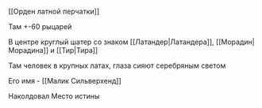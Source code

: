 [[Орден латной перчатки]]

Там +-60 рыцарей

В центре круглый шатер со знаком [[Латандер|Латандера]], [[Морадин|Морадина]] и [[Тир|Тира]]

Там человек в крупных латах, глаза сияют серебряным светом

Его имя - [[Малик Сильверхенд]]

Наколдовал Место истины
